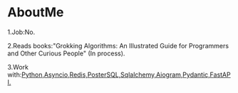 # AboutMe

1.Job:No.

2.Reads books:"Grokking Algorithms: An Illustrated Guide for Programmers and Other Curious People" (In process).

3.Work with:[Python,Asyncio,Redis,PosterSQL,Sqlalchemy,Aiogram,Pydantic,FastAPI.](https://github.com/EgorikEroor42/1.TelegramBotForBuyingNewNftGifts)
